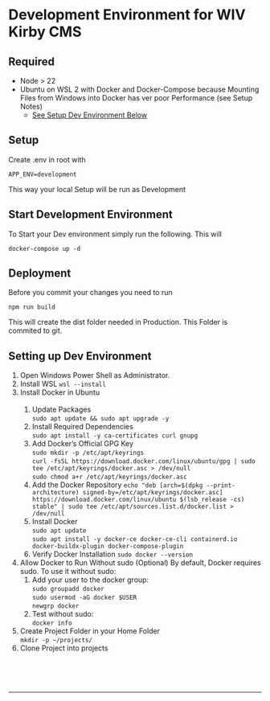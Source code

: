 # Development Environment for WIV Kirby CMS

## Required
- Node > 22
- Ubuntu on WSL 2 with Docker and Docker-Compose because Mounting Files from Windows into Docker has ver poor Performance (see Setup Notes)
    - [See Setup Dev Environment Below](#setting-up-dev-environment)

## Setup

Create .env in root with

    APP_ENV=development

This way your local Setup will be run as Development

## Start Development Environment
To Start your Dev environment simply run the following. This will 

    docker-compose up -d

## Deployment
Before you commit your changes you need to run

    npm run build

This will create the dist folder needed in Production. This Folder is commited to git.

## Setting up Dev Environment
1. Open Windows Power Shell as Administrator.
2. Install WSL
`wsl --install`
3. Install Docker in Ubuntu<br><br>
    1. Update Packages<br> 
    `sudo apt update && sudo apt upgrade -y`<br>
    2. Install Required Dependencies<br>
    `sudo apt install -y ca-certificates curl gnupg`<br>
    3. Add Docker’s Official GPG Key<br>
    `sudo mkdir -p /etc/apt/keyrings`<br>
    `curl -fsSL https://download.docker.com/linux/ubuntu/gpg | sudo tee /etc/apt/keyrings/docker.asc > /dev/null`<br>
    `sudo chmod a+r /etc/apt/keyrings/docker.asc`<br>
    4. Add the Docker Repository
    `echo "deb [arch=$(dpkg --print-architecture) signed-by=/etc/apt/keyrings/docker.asc] https://download.docker.com/linux/ubuntu $(lsb_release -cs) stable" | sudo tee /etc/apt/sources.list.d/docker.list > /dev/null`<br>
    5. Install Docker<br>
    `sudo apt update`<br>
    `sudo apt install -y docker-ce docker-ce-cli containerd.io docker-buildx-plugin docker-compose-plugin`<br>
    6. Verify Docker Installation
    `sudo docker --version`
4. Allow Docker to Run Without sudo (Optional)
By default, Docker requires sudo. To use it without sudo:<br>
    1.  Add your user to the docker group:<br>
    `sudo groupadd docker`<br>
    `sudo usermod -aG docker $USER`<br>
    `newgrp docker`<br>
    2.  Test without sudo:<br>
    `docker info`<br>
5.  Create Project Folder in your Home Folder<br>
    `mkdir -p ~/projects/`
6.  Clone Project into projects

<br><br><br>
___